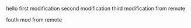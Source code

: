 hello
first modification
second modification
third modification from remote


fouth mod from remote
